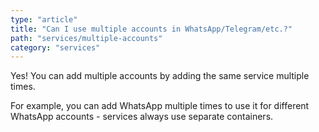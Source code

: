 ```yaml
---
type: "article"
title: "Can I use multiple accounts in WhatsApp/Telegram/etc.?"
path: "services/multiple-accounts"
category: "services"
---
```

Yes! You can add multiple accounts by adding the same service multiple times.

For example, you can add WhatsApp multiple times to use it for different WhatsApp accounts - services always use separate containers.